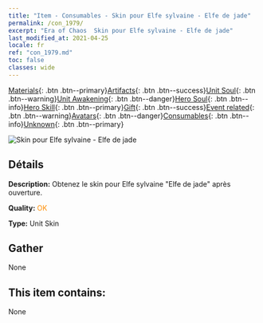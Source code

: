```yaml
---
title: "Item - Consumables - Skin pour Elfe sylvaine - Elfe de jade"
permalink: /con_1979/
excerpt: "Era of Chaos  Skin pour Elfe sylvaine - Elfe de jade"
last_modified_at: 2021-04-25
locale: fr
ref: "con_1979.md"
toc: false
classes: wide
---
```

 [Materials](/ItemsFR/){: .btn .btn--primary}[Artifacts](/ItemsFR/Artifacts/){: .btn .btn--success}[Unit Soul](/ItemsFR/UnitSoul/){: .btn .btn--warning}[Unit Awakening](/ItemsFR/UnitAwakening/){: .btn .btn--danger}[Hero Soul](/ItemsFR/HeroSoul/){: .btn .btn--info}[Hero Skill](/ItemsFR/HeroSkill/){: .btn .btn--primary}[Gift](/ItemsFR/Gift/){: .btn .btn--success}[Event related](/ItemsFR/Events/){: .btn .btn--warning}[Avatars](/ItemsFR/Avatars/){: .btn .btn--danger}[Consumables](/ItemsFR/Consumables/){: .btn .btn--info}[Unknown](/ItemsFR/Unknown/){: .btn .btn--primary}

 ![Skin pour Elfe sylvaine - Elfe de jade](/images/u/ti_mujinglingpifu2.jpg)

## Détails
 **Description:** Obtenez le skin pour Elfe sylvaine \"Elfe de jade\" après ouverture.

 **Quality:** <span style="color: #FF8C00">OK</span>

 **Type:** Unit Skin

## Gather

  None

## This item contains:

  None

